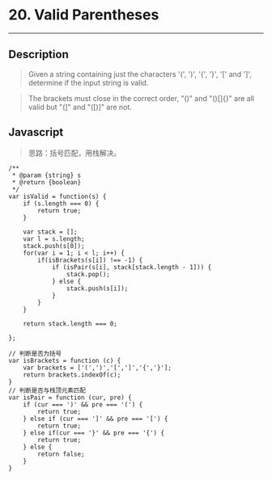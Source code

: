 # 20. Valid Parentheses

---

## Description

> Given a string containing just the characters '(', ')', '{', '}', '[' and ']', determine if the input string is valid.

> The brackets must close in the correct order, "()" and "()[]{}" are all valid but "(]" and "([)]" are not.

## Javascript

> 思路：括号匹配，用栈解决。

```
/**
 * @param {string} s
 * @return {boolean}
 */
var isValid = function(s) {
    if (s.length === 0) {
        return true;
    }

    var stack = [];
    var l = s.length;
    stack.push(s[0]);
    for(var i = 1; i < l; i++) {
        if(isBrackets(s[i]) !== -1) {
            if (isPair(s[i], stack[stack.length - 1])) {
                stack.pop();
            } else {
                stack.push(s[i]);
            }
        }
    }

    return stack.length === 0;

};

// 判断是否为括号
var isBrackets = function (c) {
    var brackets = ['(',')','[',']','{','}'];
    return brackets.indexOf(c);
}
// 判断是否与栈顶元素匹配
var isPair = function (cur, pre) {
    if (cur === ')' && pre === '(') {
        return true;
    } else if (cur === ']' && pre === '[') {
        return true;
    } else if(cur === '}' && pre === '{') {
        return true;
    } else {
        return false;
    }
}
```

